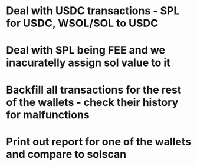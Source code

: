# Deal with USDC transactions - SPL for USDC, WSOL/SOL to USDC

# Deal with SPL being FEE and we inacuratelly assign sol value to it 

# Backfill all transactions for the rest of the wallets - check their history for malfunctions 


# Print out report for one of the wallets and compare to solscan





